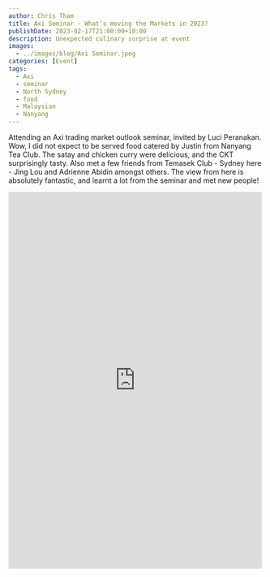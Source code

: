 ```yaml
---
author: Chris Tham
title: Axi Seminar - What’s moving the Markets in 2023?
publishDate: 2023-02-17T21:00:00+10:00
description: Unexpected culinary surprise at event
images:
  - ../images/blog/Axi Seminar.jpeg
categories: [Event]
tags:
  - Axi
  - seminar
  - North Sydney
  - food
  - Malaysian
  - Nanyang
---
```


Attending an Axi trading market outlook seminar, invited by Luci Peranakan. Wow, I did not expect to be served food catered by Justin from Nanyang Tea Club. The satay and chicken curry were delicious, and the CKT surprisingly tasty. Also met a few friends from Temasek Club - Sydney here - Jing Lou and Adrienne Abidin amongst others. The view from here is absolutely fantastic, and learnt a lot from the seminar and met new people!

<iframe src="https://www.facebook.com/plugins/post.php?href=https%3A%2F%2Fwww.facebook.com%2Fchris1.tham%2Fposts%2Fpfbid0jfUcBUZdaL1pkT2rP9CL6PTxMEUtWBcj7QwKzPF76sxSVtn2dKFEPQYkm4a7pv7Nl&show_text=true&width=500" width="500" height="742" style="border:none;overflow:hidden" scrolling="no" frameborder="0" allowfullscreen="true" allow="autoplay; clipboard-write; encrypted-media; picture-in-picture; web-share"></iframe>
